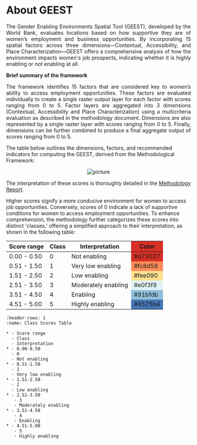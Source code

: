 # About GEEST
<p align="justify">  
The Gender Enabling Environments Spatial Tool (GEEST), developed by the World Bank, evaluates locations based on how supportive they are of women’s employment and business opportunities. By incorporating 15 spatial factors across three dimensions—Contextual, Accessibility, and Place Characterization—GEEST offers a comprehensive analysis of how the environment impacts women's job prospects, indicating whether it is highly enabling or not enabling at all. 
</p>


**Brief summary of the framework** 
<p align="justify">  
The framework identifies 15 factors that are considered key to women’s ability to access employment opportunities. These factors are evaluated individually to create a single raster output layer for each factor with scores ranging from 0 to 5. 
Factor layers are aggregated into 3 dimensions (Contextual, Accessibility and Place Characterization) using a multicriteria evaluation as described in the methodology document. Dimensions are also represented by a single raster layer with scores ranging from 0 to 5. Finally, dimensions can be further combined to produce a final aggregate output of scores ranging from 0 to 5. 
</p>

The table below outlines the dimensions, factors, and recommended indicators for computing the GEEST, derived from the Methodological Framework:

<p align="center">
  <img src="https://github.com/worldbank/GEEST/raw/main/docs/pictures/ReadMe/factors.jpg" alt="picture">
</p>

<p align="justify"> 
The interpretation of these scores is thoroughly detailed in the <a href="https://documents.worldbank.org/en/publication/documents-reports/documentdetail/099121123091527675/p1792120dc820d04409928040a279022b42">Methodology Report</a>.
</p>

Higher scores signify a more conducive environment for women to access job opportunities. Conversely, scores of 0 indicate a lack of supportive conditions for women to access employment opportunities. To enhance comprehension, the methodology further categorizes these scores into distinct 'classes,' offering a simplified approach to their interpretation, as shown in the following table:


<table>
  <thead>
    <tr>
      <th>Score range</th>
      <th>Class</th>
      <th>Interpretation</th>
      <th style="background-color: #d73027;">Color</th>
    </tr>
  </thead>
  <tbody>
    <tr>
      <td>0.00 - 0.50</td>
      <td>0</td>
      <td>Not enabling</td>
      <td style="background-color: #d73027;">#d73027</td>
    </tr>
    <tr>
      <td>0.51 - 1.50</td>
      <td>1</td>
      <td>Very low enabling</td>
      <td style="background-color: #fc8d59;">#fc8d59</td>
    </tr>
    <tr>
      <td>1.51 - 2.50</td>
      <td>2</td>
      <td>Low enabling</td>
      <td style="background-color: #fee090;">#fee090</td>
    </tr>
    <tr>
      <td>2.51 - 3.50</td>
      <td>3</td>
      <td>Moderately enabling</td>
      <td style="background-color: #e0f3f8;">#e0f3f8</td>
    </tr>
    <tr>
      <td>3.51 - 4.50</td>
      <td>4</td>
      <td>Enabling</td>
      <td style="background-color: #91bfdb;">#91bfdb</td>
    </tr>
    <tr>
      <td>4.51 - 5.00</td>
      <td>5</td>
      <td>Highly enabling</td>
      <td style="background-color: #4575b4;">#4575b4</td>
    </tr>
  </tbody>
</table>


```{list-table} Proposed discrete score classes to enable simpler visual interpretation of raw score outputs and enable intersection with other layers of information (reproduced from the Methodology Report).
:header-rows: 1
:name: Class Scores Table

* - Score range
  - Class
  - Interpretation
* - 0.00-0.50
  - 0
  - Not enabling
* - 0.51-1.50
  - 1
  - Very low enabling
* - 1.51-2.50
  - 2
  - Low enabling
* - 2.51-3.50
   - 3
   - Moderately enabling
* - 3.51-4.50
   - 4
   - Enabling
* - 4.51-5.00
   - 5
   - Highly enabling
```


